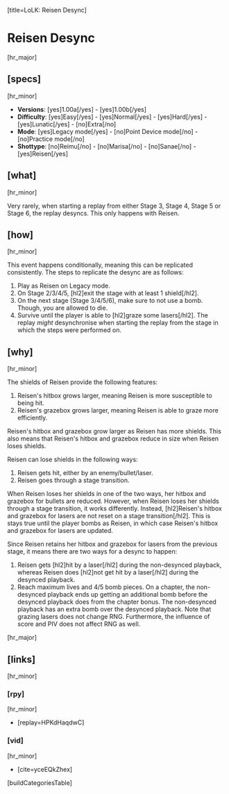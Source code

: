 [title=LoLK: Reisen Desync]
# Reisen Desync
[hr_major]

## [specs]
[hr_minor]

* **Versions**: [yes]1.00a[/yes] - [yes]1.00b[/yes]
* **Difficulty**: [yes]Easy[/yes] - [yes]Normal[/yes] - [yes]Hard[/yes] - [yes]Lunatic[/yes] - [no]Extra[/no]
* **Mode**: [yes]Legacy mode[/yes] - [no]Point Device mode[/no] - [no]Practice mode[/no]
* **Shottype**: [no]Reimu[/no] - [no]Marisa[/no] - [no]Sanae[/no] - [yes]Reisen[/yes]


## [what]
[hr_minor]

Very rarely, when starting a replay from either Stage 3, Stage 4, Stage 5 or Stage 6, the replay desyncs. This only happens with Reisen.

## [how]
[hr_minor]

This event happens conditionally, meaning this can be replicated consistently. The steps to replicate the desync are as follows:
1. Play as Reisen on Legacy mode.
2. On Stage 2/3/4/5, [hl2]exit the stage with at least 1 shield[/hl2].
3. On the next stage (Stage 3/4/5/6), make sure to not use a bomb. Though, you are allowed to die.
4. Survive until the player is able to [hl2]graze some lasers[/hl2]. 
The replay *might* desynchronise when starting the replay from the stage in which the steps were performed on.

## [why]
[hr_minor]

The shields of Reisen provide the following features:
1. Reisen's hitbox grows larger, meaning Reisen is more susceptible to being hit.
2. Reisen's grazebox grows larger, meaning Reisen is able to graze more efficiently.

Reisen's hitbox and grazebox grow larger as Reisen has more shields. This also means that Reisen's hitbox and grazebox reduce in size when Reisen loses shields.

Reisen can lose shields in the following ways:
1. Reisen gets hit, either by an enemy/bullet/laser.
2. Reisen goes through a stage transition.

When Reisen loses her shields in one of the two ways, her hitbox and grazebox for bullets are reduced. However, when Reisen loses her shields through a stage transition, it works differently. Instead, [hl2]Reisen's hitbox and grazebox for lasers are not reset on a stage transition[/hl2]. This is stays true until the player bombs as Reisen, in which case Reisen's hitbox and grazebox for lasers are updated.

Since Reisen retains her hitbox and grazebox for lasers from the previous stage, it means there are two ways for a desync to happen:
1. Reisen gets [hl2]hit by a laser[/hl2] during the non-desynced playback, whereas Reisen does [hl2]not get hit by a laser[/hl2] during the desynced playback.
2. Reach maximum lives and 4/5 bomb pieces. On a chapter, the non-desynced playback ends up getting an additional bomb before the desynced playback does from the chapter bonus. The non-desynced playback has an extra bomb over the desynced playback.
Note that grazing lasers does not change RNG. Furthermore, the influence of score and PIV does not affect RNG as well.


[hr_major]
## [links]
[hr_minor]
### [rpy]
[hr_minor]

+ [replay=HPKdHaqdwC]

### [vid]
[hr_minor]

+ [cite=yceEQkZhex]

[buildCategoriesTable]